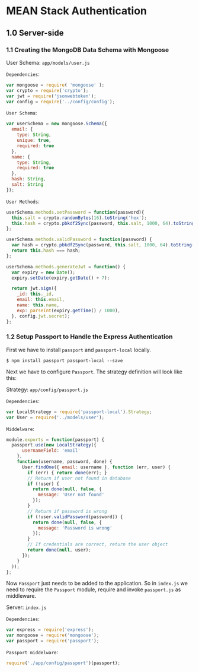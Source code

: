 # MEAN Stack Authentication

## 1.0 Server-side

### 1.1 Creating the MongoDB Data Schema with Mongoose

User Schema: `app/models/user.js`

`Dependencies`:
```javascript
var mongoose = require( 'mongoose' );
var crypto = require('crypto');
var jwt = require('jsonwebtoken');
var config = require('../config/config');
```

`User Schema`:
```javascript
var userSchema = new mongoose.Schema({
  email: {
    type: String,
    unique: true,
    required: true
  },
  name: {
    type: String,
    required: true
  },
  hash: String,
  salt: String
});
```

`User Methods`:
```javascript
userSchema.methods.setPassword = function(password){
  this.salt = crypto.randomBytes(16).toString('hex');
  this.hash = crypto.pbkdf2Sync(password, this.salt, 1000, 64).toString('hex');
};

userSchema.methods.validPassword = function(password) {
  var hash = crypto.pbkdf2Sync(password, this.salt, 1000, 64).toString('hex');
  return this.hash === hash;
};

userSchema.methods.generateJwt = function() {
  var expiry = new Date();
  expiry.setDate(expiry.getDate() + 7);

  return jwt.sign({
    _id: this._id,
    email: this.email,
    name: this.name,
    exp: parseInt(expiry.getTime() / 1000),
  }, config.jwt.secret);
};
```

### 1.2 Setup Passport to Handle the Express Authentication

First we have to install `passport` and `passport-local` locally.

`$ npm install passport passport-local --save`

Next we have to configure `Passport`. The strategy definition will look like this:

Strategy: `app/config/passport.js`

`Dependencies`:
```javascript
var LocalStrategy = require('passport-local').Strategy;
var User = require('../models/user');
```

`Middelware`:
```javascript
module.exports = function(passport) {
  passport.use(new LocalStrategy({
      usernameField: 'email'
    },
    function(username, password, done) {
      User.findOne({ email: username }, function (err, user) {
        if (err) { return done(err); }
        // Return if user not found in database
        if (!user) {
          return done(null, false, {
            message: 'User not found'
          });
        }
        // Return if password is wrong
        if (!user.validPassword(password)) {
          return done(null, false, {
            message: 'Password is wrong'
          });
        }
        // If credentials are correct, return the user object
        return done(null, user);
      });
    }
  ));
};
```

Now `Passport` just needs to be added to the application. So in `index.js` we need to require the `Passport` module, require and invoke `passport.js` as middleware.

Server: `index.js`

`Dependencies`:
```javascript
var express = require('express');
var mongoose = require('mongoose');
var passport = require('passport');
```

`Passport middelware`:
```javascript
require('./app/config/passport')(passport);
```
